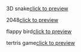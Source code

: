 3D snake[click to preview](http://htmlpreview.github.io/?https://github.com/zhzhchwin/some-game-practice/blob/master/zzc%E8%B4%AA%E5%90%83%E8%9B%873d.html)


2048[click to preview](http://htmlpreview.github.io/?https://github.com/zhzhchwin/some-game-practice/blob/master/zzc2048.html)

flappy bird[click to preview](http://htmlpreview.github.io/?https://github.com/zhzhchwin/some-game-practice/blob/master/zzcflappybird.html)

tertris game[click to preview](http://htmlpreview.github.io/?https://github.com/zhzhchwin/some-game-practice/blob/master/zzctetris_3d.html)
